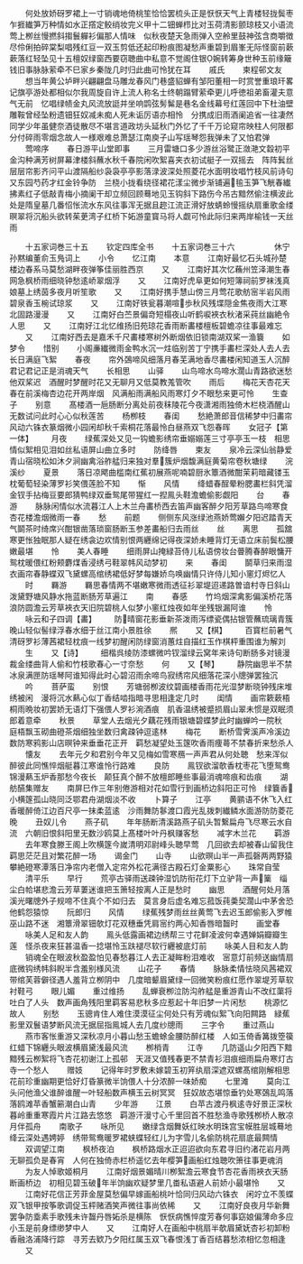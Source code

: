 <!-- { "loadSidebar": true } -->
　　何处放娇砑罗裙上一寸销魂地倚桃笙恰恰罢梳头正是恹恹天气上青楼轻拢鬓枣乍捱纎笋万种情如水正撘定鲛绡妆完义甲十二钿蝉栉比对玉荷清影颤琼枝又小语流莺上栁丝慢撚斜搊鬟軃衫偏那人情味　似秋夜楚天急雨弹入空舲里鼓神弦含商嚼徴尽伶俐拍碎棠梨唱残红豆一双玉剪低还起印粉痕图凝愁声重碧到眉峯无际怪窗前蔌蔌落红轻坠见十五檀奴绿窗西要窃聴曲中私意不觉阁住银婉转筹身世种玉前缘簸钱旧事脉脉萦牵不巳家乡秦陇几时归此曲可怜犹在耳
　　戚氏
　　柬程邨文友
　　想当年黄公垆畔兴翩翩盘马雕龙春风门巷盛貂蝉有邹阳董相一时赏誉重琅玕畧记旗亭游处都相似尔我周旋自许上流人称名士终朝蹋臂萦牵更儿呼徳祖弟畜灌夫意气无前　忆唱绿帻金丸风流放誔并坐响鹍弦髣髴是巷名金线幕号红莲回中下杜油壁雕鞍曾经坠粉遗钿狂奴减未痴人死未诟厉语亦相怜　分携成旧雨酒阑追省一往凄然同学少年虽健奈酒徒散尽不堪言道政坊头延秋门外忆了千千万论窥帘映柱人何限都分付碎雨零烟念故人一様艰难总萧瑟江南庾子山写瑶琴怨我弹未了又怕君弹
　　莺啼序
　　春日游平山堂即事
　　三月雷塘口多少游丝浴鹭正潋滟文縠初平金沟种满芳树屏幕津楼斜蘸水秋千春院闲吹絮喜夹衣初试艇子一双摇去　阵阵鬂丝层层帘影齐问平山渡隔船纱袅袅亭亭影落渌波深处照菱花水面明妆唱竹枝风前诗句又东园芍药才红金铃争防　兰桡小拢看绕径裙花漾尘微步渐铺遍毺玉笋飞觥春纎拂素红子低敲青梅小摘阑干却立频回顾蓦地见玉钩斜下路伤今吊古黯然偷注横波此处是隋皇墓几番怊怅流水东风往事浑无据且趂江流正滑好放蜻蛉慢摇纨扇重歌金缕暝翠将沉船头欲转茱茰湾子红桥下妬游童寳马将人觑可怜此际归来两岸榆钱一天丝雨







　　十五家词巻三十五
　　钦定四库全书
　　十五家词巻三十六　　　　　休宁孙黙编董俞玉鳬词上
　　小令
　　忆江南
　　本意
　　江南好最忆石头城孙楚楼边春系马莫愁湖畔夜弹筝佳丽胜西京
　　又
　　江南好其次忆蘓州笠泽潮生春网急枫桥雨细晓钟愁逺峤翠烟浮
　　又
　　江南好虎阜更如何短簿祠前罗袜浅真娘墓上绣茵多夜月听笙歌
　　又
　　江南好携手慧山傍三月莺花歌舫宻半岩风雨碧泉香玉椀试琼浆
　　又
　　江南好铁瓮暮潮喧歩秋风残堞隠金焦夜雨大江寒北固路漫漫
　　又
　　江南好白苎景偏竒短榻夜山听鹤唳裌衣秋渚采莼丝幽絶令人思
　　又
　　江南好江北忆维扬旧苑琼花香雨断畵楼檀板碧蟾凉往事最难忘
　　又
　　江南好西去是嘉禾千尺畵楼寒树外断烟依旧锁南湖双桨一渔簔
　　如梦令
　　惜别
　　小阁亷纎微雨金鸭水沉一炷临别苦丁宁携手畵栏深处人去人去长日满庭飞絮
　　春夜
　　帘外鵶啼风细落月春芜满地香尽畵楼闲知道玉人沉醉君记君记正是消魂天气
　　长相思
　　山驿
　　山鸟啼水鸟啼水濶山青路欲迷愁他双桨迟　酒醒时梦醒时花又无聊月又低莫教羗管吹
　　雨后
　　梅花天杏花天春在前溪梅杏边花开两岸烟　风满船雨满船风雨寒灯夕不眼愁来更可怜
　　生查子
　　别意
　　髙楼酒一巵肠断分离处前夜秣陵花今夜潇湘雨独倚木栏桡酒醒山无数试问此时心心似秋莲苦
　　杨栁枝
　　春闺
　　愁絶萧郎音信稀梦中归畵帘风动六铢衣篆烟微小园闲却秋千索桐花落最怜白昼燕双飞怨春晖
　　女冠子【第一体】
　　月夜
　　绿蕉深处又见一钩蟾影绣帘垂嫋嫋莲三寸亭亭玉一枝　相思情似絮相见泪如丝私语屏山曲立多时
　　防绛唇
　　柬友
　　泉冷云深仙翁静爱青山宿晓松如沐夕涧幽禽浴舴艋归来独对羣簇炉烟馥满庭黄菊帘卷秋塘绿
　　浣溪纱
　　夏景
　　落日凉飔曲槛南红蕉初展燕呢喃碧厨氷簟酒微酣茉莉暗藏镂玉枕葡萄轻染薄罗衫笑偎莲脸不知
　　惭
　　风情
　　绛蜡春酲晕粉腮畵栏斜凭溜金钗手拈梅豆要郎猜鸭绿双垂鸳尾带猩红一揑鳯头鞋澹蟾偷影觑阳
　　台
　　春游
　　脉脉闲情似水流暮江人上木兰舟畵桥西去笛声幽客醉夕阳芳草路鸟啼寒食杏花楼澹烟微雨一春
　　愁
　　前题
　　侧侧东风涨绿池燕娇莺嬾夕阳迟踏青天气鬬茶时绮席兴酣银凿落琐窗肠断玉参差畵船归去雨丝
　　丝
　　离思
　　孤舘寒更怅独眠那人疑在绣衾边欢情别恨两纒绵记得夜深娇未睡背灯无语立床前鬓松腰嫩最堪
　　怜
　　美人春睡
　　细雨屏山掩緑苔侍儿私语傍妆台瞢腾春醉眼慵开鸳枕暖偎红粉颊麝煤香浸绣弓鞋翠帏风动梦初
　　来
　　春闺
　　鬬草归来雨湿衣画帘春静蝶双飞黛螺高绾绣裙低好梦每嫌娇鸟唤幽情只许侍儿知小窻灯烬忆人
　　时
　　羇游
　　羇思春情两不堪嫩寒微雨透征衫翠堤迢递路曽谙村寺日斜山泼黛野塘风静水拖蓝断肠芳草遍江
　　南
　　春感
　　竹坞烟深禽影偏溪桥花落浪防圆澹云芳草裌衣天旧院碧桃人似梦小窻红烛夜如年坐残银漏阿谁
　　怜
　　咏云和子四调【畵】
　　防晴窗花影垂新茶泼雨泻缥瓷偶拈银管蘸琉璃青簇晚山轻似髻绿浮春水细于丝江南小景胜徐
　　熈
　　又【棋】
　　百寳栏前暑气清砑罗衫薄茜裙轻枕痕一线梦初醒闲防绿窗消蕙炷自描红玉作棋枰重围谁为解刘
　　生
　　又【诗】
　　细楷呉绫防漆螺微吟钗溜绿云窝年来诗句断肠多对镜漫裁金缕曲背人偷和竹枝歌春心一寸奈愁
　　何
　　又【琴】
　　静院幽思半不禁冰泉满匣防瑶琴阿谁知得此时心碧沼雨余啼鸟寂绣帘风细落花深小牕弹罢独沉
　　吟
　　菩萨蛮
　　别恨
　　芳塘弱栁波纹碧画楼香雨花光湿梦断晓钟残床堆绣被闲　漫将沉水爇心似丁香结啮指暗寻思相逢定几时
　　闺情
　　画帘簌蔌梧桐雨晩妆初罢娇无语灯下强偎人罗衫涴酒痕　肌香温绣被蹙损眉山翠未惯是双眠须郎着意牵
　　秋景
　　草堂人去烟光夕藕花残雨银塘碧蝶梦此时幽蝉吟一院秋　庭梧飘玉砌曲磴茶烟细独坐数归禽疎钟逗逺林
　　梅花
　　断桥雪霁溪声冷溪边数防寒鸦影山店暝钟来垂垂花正开　羁愁凝望处玉篴吹香雨痩蕚不禁春折来愁杀人
　　懐友
　　去年元夕和君别今年又见梅如雪寒鴈一声声君从何处聴　愁来浑似醉彼此同憔悴烟艇暮江寒谁怜行路难
　　良防
　　鳯钗欲溜欹香枕枣花飞堕鸳鸯锦漫爇玉炉香那愁今夜长　颠狂真个醉不放檀郎睡些事最消魂啼痕和齿痕
　　湖舫醼集赠友
　　南屏巳作三年别倦游相对花如雪行到画桥边斜阳正可怜　绿簔香小横篴孤山晓同泛鄂君舟湖烟淡不收
　　卜算子
　　江亭
　　黄鹂语不休飞入红香暖醉倚江边百尺亭一抹柔蓝逺　沙雨舞防鬖渡口霞光乱拨刺纎鳞水面游防防菱花晚
　　丑奴儿令
　　燕子矶
　　年年肠断清溪路燕子矶头暂繋扁舟飞尽寒云水自流　六朝旧恨斜阳里无数沙鸥莫上髙楼叶叶丹枫赚客愁
　　减字木兰花
　　羁游
　　去年寒食滕王阁上吹横篴今嵗清明邓尉峰头聴早莺　几回欲去却被春山留我住羁思茫茫且对繁花醉一场
　　谒金门
　　山寺
　　山欲暝山半一声孤磬两两野猿攀絶磴寒潭落日净帘内老僧入定帘外松花满径古殿石灯金粟影心
　　珠常自莹
　　清平乐
　　早行
　　荒亭古驿雨送疎钟湿饥防衔花灯下立驴背一声篥　缁尘白帢堪悲澹云芳草萋迷谁把玉箫轻按离人正是愁时
　　幽思
　　酒醒何处月落溪光曙牕外子规啼不住真个不如归去　莫言身后虚名难忘菰饭莼羮契濶山中茅舍恐他鹤怨猿惊
　　阮郎归
　　风情
　　绿蕉残梦雨丝丝黄莺飞去迟玉郎偷影入罗帷巫山路不迷　湘簟滑翠钿欹灯花双穗垂凭肩宻约两心知香唇暗齧时
　　画堂春
　　咏美人足和友人韵
　　鳯头低露画裙边绣帮三寸花鲜凌波何幸遇婵娟瓣瓣生莲　怪杀夜来狂甚温香一捻堪怜玉趺褪尽软行纒被底灯前
　　咏美人目和友人韵
　　销魂全在眼波秋盈盈怕见春愁暮江人去正凝眸粉泪难收　宻意灯前频送幽情扇底微钩绣帏斜睨半含羞别様风流
　　山花子
　　春情
　　脉脉柔情怯晓风茜裙双带绾芙蓉僻径遇人羞背立栁阴中　几度暗颦眉黛绿一回微笑粉痕红愿作翠堤芳草软衬鞋弓
　　眼儿媚
　　重过维扬
　　乱蝉衰栁泣防沟舴艋是重游青山不改红蕖将吐白了人头　数声画角残阳里羁客易悲秋多应惹起十年旧梦一片闲愁
　　桃源忆故人
　　别愁
　　玉骢肯住人难住漠漠征尘何处只有芳魂似絮飞向阳闗路　緑蕉影里双鬟语梦断风流无据屈指鳯城人去几度纱牕雨
　　三字令
　　重过燕山
　　燕市客怅重游又深秋凉月小暮山愁玉蟾蜍金腰防醉红楼　人如玉倚香篝拨箜篌红蜡下锦纒头眼波横眉黛浅最风流
　　栁梢青
　　江寺
　　几防遥山夕阳西下黯黯残云栁絮将飞杏花初谢江上孤邨　天涯又值残春更不禁青衫泪痕细雨扁舟寒灯古寺一个愁人
　　赠妓
　　记得年时罗敷未嫁碧玉初笄纨扇深遮双螺髙绾刚解相思　花前珍重幽期更恰好灯昏篆微半饷偎人十分浓醉一味娇痴
　　七里滩
　　莫向江头问他渔父谁醉谁醒一叶轻船数声横玉云树冥冥　狂奴故态堪惊垂钓处寒鵶乱鸣落落鸥滩苹香蟹簖潮白山青
　　少年游
　　江景
　　白苹古渡丹枫逺寺好景正深秋暮岭重重寒霞片片江路去悠悠　羁游汗漫寸心千里回首不胜愁渔寺歌残栁桥人散凉月伴孤舟
　　南歌子
　　咏所见
　　嫩绿含烟舞妖红映水明珠宫宝幙胜层城蓦地绛云深处遇娉婷　绣带鸳鸯暖罗裙蛱蝶轻红儿为字雪儿名偷防桃花扇底最闗情
　　双调望江南
　　枫桥夜泊
　　枫桥路烟水正迢迢欲向东君寻旧约渚花岩月两无聊孤负是春宵　人何在独倚赤栏桥遥忆去年樱笋画船红烛聴吹箫往事更魂消
　　为友人悼歌姬桐月
　　江南好烟景媚晴川栁絮澹云寒食节杏花香雨裌衣天肠断画桥边　初相见碧玉破年半饷幽欢疑梦里几畨私语避人前娇小最堪怜
　　又
　　江南好花信正芳菲金屋莫愁偏早嫁画船桃叶恰同归风动六铢衣　闲竚立不羡蝶双飞银甲按筝歌调促玉枰赌酒笑声微往事尚依稀
　　又
　　江南好良夜月华新舞罢争防埀素手歌残未许齧丹唇妬杀是横陈　恹恹病憔悴度芳春何事窈娘偏薄命多应小玉是前身缥缈梦中人
　　又
　　江南好人在画船中桃扇半欹眉黛妩杏衫初卸粉香融洛浦降行踪　寻芳去欵乃夕阳红属玉双飞春恨浅丁香百结暮愁浓相忆忽相逢
　　又
